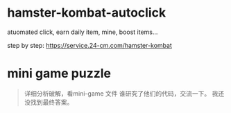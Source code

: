 # hamster-kombat-autoclick
atuomated click, earn daily item, mine, boost items...


step by step: https://service.24-cm.com/hamster-kombat


# mini game puzzle
> 详细分析破解，看mini-game 文件
> 谁研究了他们的代码，交流一下。
> 我还没找到最终答案。
